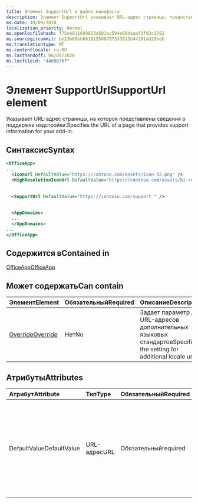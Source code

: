```yaml
---
title: Элемент SupportUrl в файле манифеста
description: Элемент SupportUrl указывает URL-адрес страницы, предоставляющей сведения о поддержке надстройки.
ms.date: 10/09/2018
localization_priority: Normal
ms.openlocfilehash: f75ee811699823a501ac594e66daaaf3f93c2782
ms.sourcegitcommit: be23b68eb661015508797333915b44381dd29bdb
ms.translationtype: MT
ms.contentlocale: ru-RU
ms.lasthandoff: 06/08/2020
ms.locfileid: "44608707"
---
```

# <a name="supporturl-element"></a><span data-ttu-id="d2306-103">Элемент SupportUrl</span><span class="sxs-lookup"><span data-stu-id="d2306-103">SupportUrl element</span></span>

<span data-ttu-id="d2306-104">Указывает URL-адрес страницы, на которой представлены сведения о поддержке надстройки.</span><span class="sxs-lookup"><span data-stu-id="d2306-104">Specifies the URL of a page that provides support information for your add-in.</span></span>

## <a name="syntax"></a><span data-ttu-id="d2306-105">Синтаксис</span><span class="sxs-lookup"><span data-stu-id="d2306-105">Syntax</span></span>

```XML
<OfficeApp>
...
  <IconUrl DefaultValue="https://contoso.com/assets/icon-32.png" />
  <HighResolutionIconUrl DefaultValue="https://contoso.com/assets/hi-res-icon.png"/>
  
  
  <SupportUrl DefaultValue="https://contoso.com/support " />
  
  
  <AppDomains>
  ...
  </AppDomains>
...
</OfficeApp>
```

## <a name="contained-in"></a><span data-ttu-id="d2306-106">Содержится в</span><span class="sxs-lookup"><span data-stu-id="d2306-106">Contained in</span></span>

[<span data-ttu-id="d2306-107">OfficeApp</span><span class="sxs-lookup"><span data-stu-id="d2306-107">OfficeApp</span></span>](officeapp.md)

## <a name="can-contain"></a><span data-ttu-id="d2306-108">Может содержать</span><span class="sxs-lookup"><span data-stu-id="d2306-108">Can contain</span></span>

|  <span data-ttu-id="d2306-109">Элемент</span><span class="sxs-lookup"><span data-stu-id="d2306-109">Element</span></span> | <span data-ttu-id="d2306-110">Обязательный</span><span class="sxs-lookup"><span data-stu-id="d2306-110">Required</span></span> | <span data-ttu-id="d2306-111">Описание</span><span class="sxs-lookup"><span data-stu-id="d2306-111">Description</span></span>  |
|:-----|:-----|:-----|
|  [<span data-ttu-id="d2306-112">Override</span><span class="sxs-lookup"><span data-stu-id="d2306-112">Override</span></span>](override.md)   | <span data-ttu-id="d2306-113">Нет</span><span class="sxs-lookup"><span data-stu-id="d2306-113">No</span></span> | <span data-ttu-id="d2306-114">Задает параметр для URL-адресов дополнительных языковых стандартов</span><span class="sxs-lookup"><span data-stu-id="d2306-114">Specifies the setting for additional locale urls</span></span> |

## <a name="attributes"></a><span data-ttu-id="d2306-115">Атрибуты</span><span class="sxs-lookup"><span data-stu-id="d2306-115">Attributes</span></span>

|<span data-ttu-id="d2306-116">**Атрибут**</span><span class="sxs-lookup"><span data-stu-id="d2306-116">**Attribute**</span></span>|<span data-ttu-id="d2306-117">**Тип**</span><span class="sxs-lookup"><span data-stu-id="d2306-117">**Type**</span></span>|<span data-ttu-id="d2306-118">**Обязательный**</span><span class="sxs-lookup"><span data-stu-id="d2306-118">**Required**</span></span>|<span data-ttu-id="d2306-119">**Описание**</span><span class="sxs-lookup"><span data-stu-id="d2306-119">**Description**</span></span>|
|:-----|:-----|:-----|:-----|
|<span data-ttu-id="d2306-120">DefaultValue</span><span class="sxs-lookup"><span data-stu-id="d2306-120">DefaultValue</span></span>|<span data-ttu-id="d2306-121">URL-адрес</span><span class="sxs-lookup"><span data-stu-id="d2306-121">URL</span></span>|<span data-ttu-id="d2306-122">Обязательный</span><span class="sxs-lookup"><span data-stu-id="d2306-122">required</span></span>|<span data-ttu-id="d2306-123">Задает значение по умолчанию для этого параметра, представленное для языкового стандарта, который указан с помощью элемента [DefaultLocale](defaultlocale.md).</span><span class="sxs-lookup"><span data-stu-id="d2306-123">Specifies the default value for this setting, expressed for the locale specified in the [DefaultLocale](defaultlocale.md) element.</span></span>|
